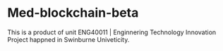 # Med-blockchain-beta

This is a product of unit ENG40011 | Enginnering Technology Innovation Project happned in Swinburne Univeticity.
